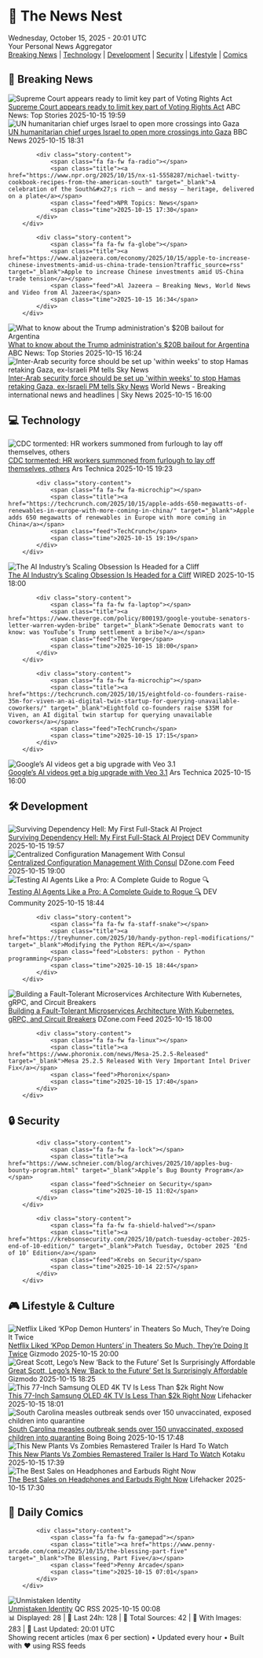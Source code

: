 <!-- Processing 54 RSS feeds at 2025-10-15 20:01:37 UTC -->
<!-- Processing: Saturday Morning Breakfast Cereal -->
<!-- Processing: Penny Arcade -->
<!-- Processing: Girl Genius -->
<!-- Processing: CNN Top Stories -->
<!-- Processing: CNN Breaking News -->
<!-- Processing: BBC World News -->
<!-- Processing: ABC News Breaking -->
<!-- Processing: Sky News World -->
<!-- Processing: TechCrunch -->
<!-- Processing: Ars Technica -->
<!-- Processing: O'Reilly Radar -->
<!-- Processing: Slashdot -->
<!-- Processing: Dev.to -->
<!-- Processing: StackOverflow Blog -->
<!-- Processing: It's FOSS -->
<!-- Processing: Ubuntu Blog -->
<!-- Processing: DZone -->
<!-- Processing: Martin Fowler -->
<!-- Processing: The Pragmatic Engineer -->
<!-- Processing: Lifehacker -->
<!-- Processing: Gizmodo -->
<!-- Processing: Boing Boing -->
<!-- Processing: Krebs on Security -->
<!-- Generated 8 new posts out of 23 feeds processed -->
<div class="newspaper-header">
    <h1 class="newspaper-title">📰 The News Nest</h1>
    <div class="newspaper-date">Wednesday, October 15, 2025 - 20:01 UTC</div>
    <div class="newspaper-subtitle">Your Personal News Aggregator</div>
</div>

<div class="newspaper-nav">
    <a href="#breaking">Breaking News</a> |
    <a href="#tech">Technology</a> |
    <a href="#dev">Development</a> |
    <a href="#security">Security</a> |
    <a href="#lifestyle">Lifestyle</a> |
    <a href="#webcomics">Comics</a>
</div>

<div class="news-section breaking-news" id="breaking">
<h2 class="section-header">🚨 Breaking News</h2>
<div class="stories-container">
<div class="story">
            <img src="https://s.abcnews.com/images/US/scotus-4-rt-gmh-251015_1760538665011_hpMain_4x3t_384.jpg" alt="Supreme Court appears ready to limit key part of Voting Rights Act" class="story-image" loading="lazy" onerror="this.style.display='none'">
            <div class="story-content">
                <span class="fa fa-fw fa-tv"></span>
                <span class="title"><a href="https://abcnews.go.com/Politics/supreme-court-appears-ready-limit-key-part-voting/story?id=126556613" target="_blank">Supreme Court appears ready to limit key part of Voting Rights Act</a></span>
                <span class="feed">ABC News: Top Stories</span>
                <span class="time">2025-10-15 19:59</span>
            </div>
        </div>
<div class="story">
            <img src="https://ichef.bbci.co.uk/ace/standard/240/cpsprodpb/2087/live/78584840-a9e2-11f0-b2dc-37eb57bf4de6.jpg" alt="UN humanitarian chief urges Israel to open more crossings into Gaza" class="story-image" loading="lazy" onerror="this.style.display='none'">
            <div class="story-content">
                <span class="fa fa-fw fa-earth-americas"></span>
                <span class="title"><a href="https://www.bbc.com/news/articles/c803rmdzjdjo?at_medium=RSS&at_campaign=rss" target="_blank">UN humanitarian chief urges Israel to open more crossings into Gaza</a></span>
                <span class="feed">BBC News</span>
                <span class="time">2025-10-15 18:31</span>
            </div>
        </div>
<div class="story">
            
            <div class="story-content">
                <span class="fa fa-fw fa-radio"></span>
                <span class="title"><a href="https://www.npr.org/2025/10/15/nx-s1-5558287/michael-twitty-cookbook-recipes-from-the-american-south" target="_blank">A celebration of the South&#x27;s rich — and messy — heritage, delivered on a plate</a></span>
                <span class="feed">NPR Topics: News</span>
                <span class="time">2025-10-15 17:30</span>
            </div>
        </div>
<div class="story">
            
            <div class="story-content">
                <span class="fa fa-fw fa-globe"></span>
                <span class="title"><a href="https://www.aljazeera.com/economy/2025/10/15/apple-to-increase-chinese-investments-amid-us-china-trade-tension?traffic_source=rss" target="_blank">Apple to increase Chinese investments amid US-China trade tension</a></span>
                <span class="feed">Al Jazeera – Breaking News, World News and Video from Al Jazeera</span>
                <span class="time">2025-10-15 16:34</span>
            </div>
        </div>
<div class="story">
            <img src="https://s.abcnews.com/images/US/donald-trump-10-gty-gmh-251014_1760464502474_hpMain_4x3t_384.jpg" alt="What to know about the Trump administration&#x27;s $20B bailout for Argentina" class="story-image" loading="lazy" onerror="this.style.display='none'">
            <div class="story-content">
                <span class="fa fa-fw fa-tv"></span>
                <span class="title"><a href="https://abcnews.go.com/Politics/trump-administrations-20b-bailout-argentina/story?id=126513232" target="_blank">What to know about the Trump administration&#x27;s $20B bailout for Argentina</a></span>
                <span class="feed">ABC News: Top Stories</span>
                <span class="time">2025-10-15 16:24</span>
            </div>
        </div>
<div class="story">
            <img src="https://e3.365dm.com/25/10/1920x1080/skynews-ehud-barak-israel_7051819.jpg?20251015154432" alt="Inter-Arab security force should be set up &#x27;within weeks&#x27; to stop Hamas retaking Gaza, ex-Israeli PM tells Sky News" class="story-image" loading="lazy" onerror="this.style.display='none'">
            <div class="story-content">
                <span class="fa fa-fw fa-satellite"></span>
                <span class="title"><a href="https://news.sky.com/story/inter-arab-security-force-should-be-set-up-within-weeks-to-stop-hamas-retaking-gaza-ex-israeli-pm-says-13450513" target="_blank">Inter-Arab security force should be set up &#x27;within weeks&#x27; to stop Hamas retaking Gaza, ex-Israeli PM tells Sky News</a></span>
                <span class="feed">World News - Breaking international news and headlines | Sky News</span>
                <span class="time">2025-10-15 16:00</span>
            </div>
        </div>
</div>
</div>
<div class="news-section tech-news" id="tech">
<h2 class="section-header">💻 Technology</h2>
<div class="stories-container">
<div class="story">
            <img src="https://cdn.arstechnica.net/wp-content/uploads/2025/08/GettyImages-2228551722-500x500.jpg" alt="CDC tormented: HR workers summoned from furlough to lay off themselves, others" class="story-image" loading="lazy" onerror="this.style.display='none'">
            <div class="story-content">
                <span class="fa fa-fw fa-cog"></span>
                <span class="title"><a href="https://arstechnica.com/health/2025/10/cdc-tormented-hr-workers-summoned-from-furlough-to-lay-off-themselves-others/" target="_blank">CDC tormented: HR workers summoned from furlough to lay off themselves, others</a></span>
                <span class="feed">Ars Technica</span>
                <span class="time">2025-10-15 19:23</span>
            </div>
        </div>
<div class="story">
            
            <div class="story-content">
                <span class="fa fa-fw fa-microchip"></span>
                <span class="title"><a href="https://techcrunch.com/2025/10/15/apple-adds-650-megawatts-of-renewables-in-europe-with-more-coming-in-china/" target="_blank">Apple adds 650 megawatts of renewables in Europe with more coming in China</a></span>
                <span class="feed">TechCrunch</span>
                <span class="time">2025-10-15 19:19</span>
            </div>
        </div>
<div class="story">
            <img src="https://media.wired.com/photos/68efda5ae7f63deb0177e5c2/master/pass/101525_AI-Lab-AI-Scaling-Obsession-5.jpg" alt="The AI Industry’s Scaling Obsession Is Headed for a Cliff" class="story-image" loading="lazy" onerror="this.style.display='none'">
            <div class="story-content">
                <span class="fa fa-fw fa-bolt"></span>
                <span class="title"><a href="https://www.wired.com/story/the-ai-industrys-scaling-obsession-is-headed-for-a-cliff/" target="_blank">The AI Industry’s Scaling Obsession Is Headed for a Cliff</a></span>
                <span class="feed">WIRED</span>
                <span class="time">2025-10-15 18:00</span>
            </div>
        </div>
<div class="story">
            
            <div class="story-content">
                <span class="fa fa-fw fa-laptop"></span>
                <span class="title"><a href="https://www.theverge.com/policy/800193/google-youtube-senators-letter-warren-wyden-bribe" target="_blank">Senate Democrats want to know: was YouTube’s Trump settlement a bribe?</a></span>
                <span class="feed">The Verge</span>
                <span class="time">2025-10-15 18:00</span>
            </div>
        </div>
<div class="story">
            
            <div class="story-content">
                <span class="fa fa-fw fa-microchip"></span>
                <span class="title"><a href="https://techcrunch.com/2025/10/15/eightfold-co-founders-raise-35m-for-viven-an-ai-digital-twin-startup-for-querying-unavailable-coworkers/" target="_blank">Eightfold co-founders raise $35M for Viven, an AI digital twin startup for querying unavailable coworkers</a></span>
                <span class="feed">TechCrunch</span>
                <span class="time">2025-10-15 17:15</span>
            </div>
        </div>
<div class="story">
            <img src="https://cdn.arstechnica.net/wp-content/uploads/2025/10/Veo-3.1-500x500.png" alt="Google’s AI videos get a big upgrade with Veo 3.1" class="story-image" loading="lazy" onerror="this.style.display='none'">
            <div class="story-content">
                <span class="fa fa-fw fa-cog"></span>
                <span class="title"><a href="https://arstechnica.com/google/2025/10/googles-ai-videos-get-a-big-upgrade-with-veo-3-1/" target="_blank">Google’s AI videos get a big upgrade with Veo 3.1</a></span>
                <span class="feed">Ars Technica</span>
                <span class="time">2025-10-15 16:00</span>
            </div>
        </div>
</div>
</div>
<div class="news-section dev-news" id="dev">
<h2 class="section-header">🛠️ Development</h2>
<div class="stories-container">
<div class="story">
            <img src="https://media2.dev.to/dynamic/image/width=800%2Cheight=%2Cfit=scale-down%2Cgravity=auto%2Cformat=auto/https%3A%2F%2Fdev-to-uploads.s3.amazonaws.com%2Fuploads%2Farticles%2F225k3fcyjxfuvb1v29vi.png" alt="Surviving Dependency Hell: My First Full-Stack AI Project" class="story-image" loading="lazy" onerror="this.style.display='none'">
            <div class="story-content">
                <span class="fa fa-fw fa-code"></span>
                <span class="title"><a href="https://dev.to/advithiya_duddu_244c506a6/surviving-dependency-hell-my-first-full-stack-ai-project-58i4" target="_blank">Surviving Dependency Hell: My First Full-Stack AI Project</a></span>
                <span class="feed">DEV Community</span>
                <span class="time">2025-10-15 19:57</span>
            </div>
        </div>
<div class="story">
            <img src="https://dz2cdn1.dzone.com/thumbnail?fid=18699839&w=600" alt="Centralized Configuration Management With Consul" class="story-image" loading="lazy" onerror="this.style.display='none'">
            <div class="story-content">
                <span class="fa fa-fw fa-newspaper"></span>
                <span class="title"><a href="https://dzone.com/articles/centralized-configuration-management-with-consul" target="_blank">Centralized Configuration Management With Consul</a></span>
                <span class="feed">DZone.com Feed</span>
                <span class="time">2025-10-15 19:00</span>
            </div>
        </div>
<div class="story">
            <img src="https://media2.dev.to/dynamic/image/width=800%2Cheight=%2Cfit=scale-down%2Cgravity=auto%2Cformat=auto/https%3A%2F%2Fdev-to-uploads.s3.amazonaws.com%2Fuploads%2Farticles%2Fgnccm9clmxwlu773f36i.png" alt="Testing AI Agents Like a Pro: A Complete Guide to Rogue 🔍" class="story-image" loading="lazy" onerror="this.style.display='none'">
            <div class="story-content">
                <span class="fa fa-fw fa-code"></span>
                <span class="title"><a href="https://dev.to/drorivry/testing-ai-agents-like-a-pro-a-complete-guide-to-rogue-4npb" target="_blank">Testing AI Agents Like a Pro: A Complete Guide to Rogue 🔍</a></span>
                <span class="feed">DEV Community</span>
                <span class="time">2025-10-15 18:44</span>
            </div>
        </div>
<div class="story">
            
            <div class="story-content">
                <span class="fa fa-fw fa-staff-snake"></span>
                <span class="title"><a href="https://treyhunner.com/2025/10/handy-python-repl-modifications/" target="_blank">Modifying the Python REPL</a></span>
                <span class="feed">Lobsters: python - Python programming</span>
                <span class="time">2025-10-15 18:44</span>
            </div>
        </div>
<div class="story">
            <img src="https://dz2cdn1.dzone.com/thumbnail?fid=18699814&w=600" alt="Building a Fault-Tolerant Microservices Architecture With Kubernetes, gRPC, and Circuit Breakers" class="story-image" loading="lazy" onerror="this.style.display='none'">
            <div class="story-content">
                <span class="fa fa-fw fa-newspaper"></span>
                <span class="title"><a href="https://dzone.com/articles/microservices-kubernetes-grpc-circuit-breakers" target="_blank">Building a Fault-Tolerant Microservices Architecture With Kubernetes, gRPC, and Circuit Breakers</a></span>
                <span class="feed">DZone.com Feed</span>
                <span class="time">2025-10-15 18:00</span>
            </div>
        </div>
<div class="story">
            
            <div class="story-content">
                <span class="fa fa-fw fa-linux"></span>
                <span class="title"><a href="https://www.phoronix.com/news/Mesa-25.2.5-Released" target="_blank">Mesa 25.2.5 Released With Very Important Intel Driver Fix</a></span>
                <span class="feed">Phoronix</span>
                <span class="time">2025-10-15 17:40</span>
            </div>
        </div>
</div>
</div>
<div class="news-section security-news" id="security">
<h2 class="section-header">🔒 Security</h2>
<div class="stories-container">
<div class="story">
            
            <div class="story-content">
                <span class="fa fa-fw fa-lock"></span>
                <span class="title"><a href="https://www.schneier.com/blog/archives/2025/10/apples-bug-bounty-program.html" target="_blank">Apple’s Bug Bounty Program</a></span>
                <span class="feed">Schneier on Security</span>
                <span class="time">2025-10-15 11:02</span>
            </div>
        </div>
<div class="story">
            
            <div class="story-content">
                <span class="fa fa-fw fa-shield-halved"></span>
                <span class="title"><a href="https://krebsonsecurity.com/2025/10/patch-tuesday-october-2025-end-of-10-edition/" target="_blank">Patch Tuesday, October 2025 ‘End of 10’ Edition</a></span>
                <span class="feed">Krebs on Security</span>
                <span class="time">2025-10-14 22:57</span>
            </div>
        </div>
</div>
</div>
<div class="news-section lifestyle-news" id="lifestyle">
<h2 class="section-header">🎮 Lifestyle & Culture</h2>
<div class="stories-container">
<div class="story">
            <img src="https://gizmodo.com/app/uploads/2025/10/KpopDemonHunters-2-1280x853.jpg" alt="Netflix Liked ‘KPop Demon Hunters’ in Theaters So Much, They’re Doing It Twice" class="story-image" loading="lazy" onerror="this.style.display='none'">
            <div class="story-content">
                <span class="fa fa-fw fa-computer"></span>
                <span class="title"><a href="https://gizmodo.com/kpop-demon-hunters-theater-re-release-dates-2000672805" target="_blank">Netflix Liked ‘KPop Demon Hunters’ in Theaters So Much, They’re Doing It Twice</a></span>
                <span class="feed">Gizmodo</span>
                <span class="time">2025-10-15 20:00</span>
            </div>
        </div>
<div class="story">
            <img src="https://gizmodo.com/app/uploads/2025/10/Lego-Back-to-the-Future-Delorean-Speed-Champions-1280x853.jpg" alt="Great Scott, Lego’s New ‘Back to the Future’ Set Is Surprisingly Affordable" class="story-image" loading="lazy" onerror="this.style.display='none'">
            <div class="story-content">
                <span class="fa fa-fw fa-computer"></span>
                <span class="title"><a href="https://gizmodo.com/lego-back-to-the-future-delorean-speed-champions-price-release-date-2000672690" target="_blank">Great Scott, Lego’s New ‘Back to the Future’ Set Is Surprisingly Affordable</a></span>
                <span class="feed">Gizmodo</span>
                <span class="time">2025-10-15 18:25</span>
            </div>
        </div>
<div class="story">
            <img src="https://lifehacker.com/imagery/articles/01K7MG1J6HKM4FJYWYRGZZJGHA/hero-image.png" alt="This 77-Inch Samsung OLED 4K TV Is Less Than $2k Right Now" class="story-image" loading="lazy" onerror="this.style.display='none'">
            <div class="story-content">
                <span class="fa fa-fw fa-life-ring"></span>
                <span class="title"><a href="https://lifehacker.com/tech/77-inch-samsung-s95d-oled-4k-tv-deal?utm_medium=RSS" target="_blank">This 77-Inch Samsung OLED 4K TV Is Less Than $2k Right Now</a></span>
                <span class="feed">Lifehacker</span>
                <span class="time">2025-10-15 18:01</span>
            </div>
        </div>
<div class="story">
            <img src="https://i0.wp.com/boingboing.net/wp-content/uploads/2015/09/vaccine.jpg?fit=600%2C599&amp;quality=60&amp;ssl=1" alt="South Carolina measles outbreak sends over 150 unvaccinated, exposed children into quarantine" class="story-image" loading="lazy" onerror="this.style.display='none'">
            <div class="story-content">
                <span class="fa fa-fw fa-arrow-right"></span>
                <span class="title"><a href="https://boingboing.net/2025/10/15/south-carolina-measles-outbreak-sends-over-150-unvaccinated-exposed-children-into-quarantine.html" target="_blank">South Carolina measles outbreak sends over 150 unvaccinated, exposed children into quarantine</a></span>
                <span class="feed">Boing Boing</span>
                <span class="time">2025-10-15 17:48</span>
            </div>
        </div>
<div class="story">
            <img src="https://kotaku.com/app/uploads/2025/10/pvsszzz-1280x720.jpg" alt="This New Plants Vs Zombies Remastered Trailer Is Hard To Watch" class="story-image" loading="lazy" onerror="this.style.display='none'">
            <div class="story-content">
                <span class="fa fa-fw fa-gamepad"></span>
                <span class="title"><a href="https://kotaku.com/new-plants-vs-zombies-remastered-replanted-trailer-cringe-fake-twitch-stream-2000635689" target="_blank">This New Plants Vs Zombies Remastered Trailer Is Hard To Watch</a></span>
                <span class="feed">Kotaku</span>
                <span class="time">2025-10-15 17:39</span>
            </div>
        </div>
<div class="story">
            <img src="https://lifehacker.com/imagery/articles/01HF2HFA1NX2ZENNBGHJ79AMPW/hero-image.png" alt="The Best Sales on Headphones and Earbuds Right Now" class="story-image" loading="lazy" onerror="this.style.display='none'">
            <div class="story-content">
                <span class="fa fa-fw fa-life-ring"></span>
                <span class="title"><a href="https://lifehacker.com/best-deals-on-earbuds-and-headphones-right-now?utm_medium=RSS" target="_blank">The Best Sales on Headphones and Earbuds Right Now</a></span>
                <span class="feed">Lifehacker</span>
                <span class="time">2025-10-15 17:30</span>
            </div>
        </div>
</div>
</div>
<div class="news-section webcomics-section" id="webcomics">
<h2 class="section-header">🎨 Daily Comics</h2>
<div class="stories-container">
<div class="story">
            
            <div class="story-content">
                <span class="fa fa-fw fa-gamepad"></span>
                <span class="title"><a href="https://www.penny-arcade.com/comic/2025/10/15/the-blessing-part-five" target="_blank">The Blessing, Part Five</a></span>
                <span class="feed">Penny Arcade</span>
                <span class="time">2025-10-15 07:01</span>
            </div>
        </div>
<div class="story">
            <img src="http://www.questionablecontent.net/comics/5679.png" alt="Unmistaken Identity" class="story-image" loading="lazy" onerror="this.style.display='none'">
            <div class="story-content">
                <span class="fa fa-fw fa-music"></span>
                <span class="title"><a href="http://questionablecontent.net/view.php?comic=5679" target="_blank">Unmistaken Identity</a></span>
                <span class="feed">QC RSS</span>
                <span class="time">2025-10-15 00:08</span>
            </div>
        </div>
</div>
</div>

<div class="newspaper-footer">
    <div class="stats">
        📊 Displayed: 28 | 📅 Last 24h: 128 | 📡 Total Sources: 42 | 📸 With Images: 283 |
        🔄 Last Updated: 20:01 UTC
    </div>
    <div class="footer-note">
        Showing recent articles (max 6 per section) • Updated every hour • Built with ❤️ using RSS feeds
    </div>
</div>

